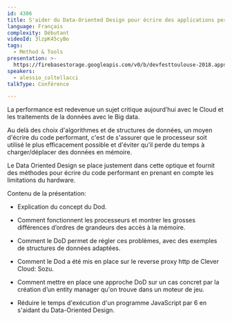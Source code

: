 ```yaml
---
id: 4306
title: S'aider du Data-Oriented Design pour écrire des applications performantes
language: Français
complexity: Débutant
videoId: 3lzpK45cyBo
tags:
  - Method & Tools
presentation: >-
  https://firebasestorage.googleapis.com/v0/b/devfesttoulouse-2018.appspot.com/o/presentation%2F4306-introductionaudataorienteddesign-AlessioColtellacci.pptx?alt=media&token=e80249cd-d945-4e23-8b29-2e4e58e8739e
speakers:
  - alessio_coltellacci
talkType: Conférence

---
```


La performance est redevenue un sujet critique aujourd’hui avec le Cloud et les traitements de la données avec le Big data.

Au delà des choix d'algorithmes et de structures de données, un moyen d'écrire du code performant, c'est de s'assurer que le processeur soit utilisé le plus efficacement possible et d'éviter qu’il perde du temps à charger/déplacer des données en mémoire.

Le Data Oriented Design se place justement dans cette optique et fournit des méthodes pour écrire du code performant en prenant en compte les limitations du hardware.

Contenu de la présentation:

 * Explication du concept du Dod.

 * Comment fonctionnent les processeurs et montrer les grosses différences d’ordres de grandeurs des accès à la mémoire.

* Comment le DoD permet de régler ces problèmes, avec des exemples de structures de données adaptées.

* Comment le Dod a été mis en place sur le reverse proxy http de Clever Cloud: Sozu.

* Comment mettre en place une approche DoD sur un cas concret par la création d’un entity manager qu'on trouve dans un moteur de jeu.

* Réduire le temps d'exécution d'un programme JavaScript par 6 en s'aidant du Data-Oriented Design.
